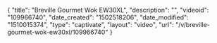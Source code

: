 {
    "title": "Breville Gourmet Wok EW30XL",
    "description": "",
    "videoid": "109966740",
    "date_created": "1502518206",
    "date_modified": "1510015374",
    "type": "captivate",
    "layout": "video",
    "url": "\/v\/breville-gourmet-wok-ew30xl\/109966740"
}